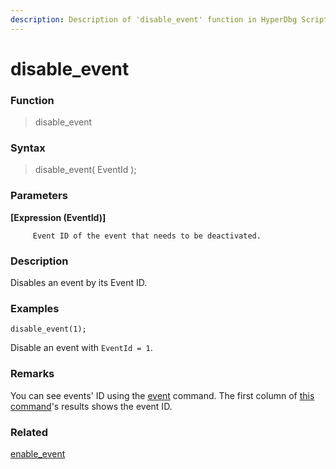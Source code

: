 ```yaml
---
description: Description of 'disable_event' function in HyperDbg Scripts
---
```


# disable\_event

### Function

> disable\_event

### Syntax

> disable\_event\( EventId \);

### Parameters

**\[Expression \(EventId\)\]**

         Event ID of the event that needs to be deactivated.

### Description

Disables an event by its Event ID.

### Examples

`disable_event(1);`

Disable an event with `EventId = 1`.

### **Remarks**

You can see events' ID using the [event](https://docs.hyperdbg.com/commands/debugging-commands/events) command. The first column of [this command](https://docs.hyperdbg.com/commands/debugging-commands/events)'s results shows the event ID.

### Related

[enable\_event](https://docs.hyperdbg.com/commands/scripting-language/functions/events/enable_event)

